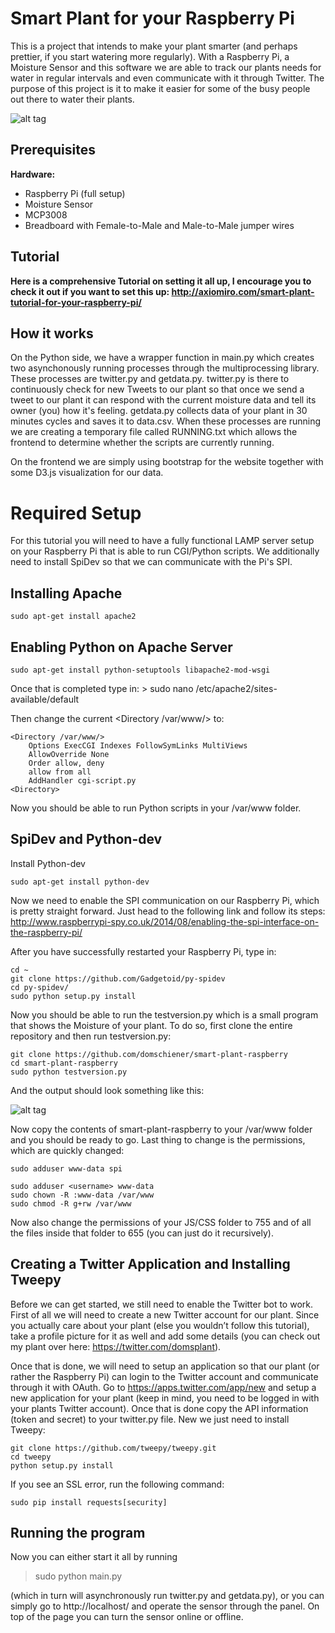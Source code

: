 # Smart Plant for your Raspberry Pi

This is a project that intends to make your plant smarter (and perhaps prettier, if you start watering more regularly). With a Raspberry Pi, a Moisture Sensor and this software we are able to track our plants needs for water in regular intervals and even communicate with it through Twitter. The purpose of this project is it to make it easier for some of the busy people out there to water their plants. 

![alt tag](http://i.imgur.com/c60yPD5.png)

## Prerequisites

**Hardware:**
* Raspberry Pi (full setup)
* Moisture Sensor
* MCP3008
* Breadboard with Female-to-Male and Male-to-Male jumper wires

## Tutorial

**Here is a comprehensive Tutorial on setting it all up, I encourage you to check it out if you want to set this up: http://axiomiro.com/smart-plant-tutorial-for-your-raspberry-pi/**

## How it works
On the Python side, we have a wrapper function in main.py which creates two asynchonously running processes through the multiprocessing library. These processes are twitter.py and getdata.py. twitter.py is there to continuously check for new Tweets to our plant so that once we send a tweet to our plant it can respond with the current moisture data and tell its owner (you) how it's feeling. getdata.py collects data of your plant in 30 minutes cycles and saves it to data.csv.
When these processes are running we are creating a temporary file called RUNNING.txt which allows the frontend to determine whether the scripts are currently running.

On the frontend we are simply using bootstrap for the website together with some D3.js visualization for our data. 

# Required Setup

For this tutorial you will need to have a fully functional LAMP server setup on your Raspberry Pi that is able to run CGI/Python scripts. We additionally need to install SpiDev so that we can communicate with the Pi's SPI. 

## Installing Apache
```
sudo apt-get install apache2
```

## Enabling Python on Apache Server

```
sudo apt-get install python-setuptools libapache2-mod-wsgi
```

Once that is completed type in: > sudo nano /etc/apache2/sites-available/default

Then change the current <Directory /var/www/> to:
```
<Directory /var/www/>
	Options ExecCGI Indexes FollowSymLinks MultiViews
	AllowOverride None
	Order allow, deny
	allow from all
	AddHandler cgi-script.py
<Directory>
```
Now you should be able to run Python scripts in your /var/www folder. 

## SpiDev and Python-dev

Install Python-dev
```
sudo apt-get install python-dev 
```

Now we need to enable the SPI communication on our Raspberry Pi, which is pretty straight forward. Just head to the following link and follow its steps: http://www.raspberrypi-spy.co.uk/2014/08/enabling-the-spi-interface-on-the-raspberry-pi/

After you have successfully restarted your Raspberry Pi, type in:
```
cd ~
git clone https://github.com/Gadgetoid/py-spidev
cd py-spidev/
sudo python setup.py install
```

Now you should be able to run the testversion.py which is a small program that shows the Moisture of your plant. To do so, first clone the entire repository and then run testversion.py:
```
git clone https://github.com/domschiener/smart-plant-raspberry
cd smart-plant-raspberry
sudo python testversion.py
```

And the output should look something like this:

![alt tag](http://i.imgur.com/1xHUtm7.png)

Now copy the contents of smart-plant-raspberry to your /var/www folder and you should be ready to go. Last thing to change is the permissions, which are quickly changed:
```
sudo adduser www-data spi

sudo adduser <username> www-data 
sudo chown -R :www-data /var/www 
sudo chmod -R g+rw /var/www
```

Now also change the permissions of your JS/CSS folder to 755 and of all the files inside that folder to 655 (you can just do it recursively). 

## Creating a Twitter Application and Installing Tweepy

Before we can get started, we still need to enable the Twitter bot to work. First of all we will need to create a new Twitter account for our plant. Since you actually care about your plant (else you wouldn’t follow this tutorial), take a profile picture for it as well and add some details (you can check out my plant over here: https://twitter.com/domsplant).

Once that is done, we will need to setup an application so that our plant (or rather the Raspberry Pi) can login to the Twitter account and communicate through it with OAuth. Go to https://apps.twitter.com/app/new and setup a new application for your plant (keep in mind, you need to be logged in with your plants Twitter account). Once that is done copy the API information (token and secret) to your twitter.py file. New we just need to install Tweepy:
```
git clone https://github.com/tweepy/tweepy.git
cd tweepy
python setup.py install
```

If you see an SSL error, run the following command:
```
sudo pip install requests[security]
```

## Running the program
Now you can either start it all by running

> sudo python main.py 

(which in turn will asynchronously run twitter.py and getdata.py), or you can simply go to http://localhost/ and operate the sensor through the panel. On top of the page you can turn the sensor online or offline. 
